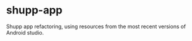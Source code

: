 # shupp-app
Shupp app refactoring, using resources from the most recent versions of Android studio. 
